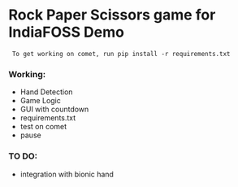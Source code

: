 # Rock Paper Scissors game for IndiaFOSS Demo

``` To get working on comet, run pip install -r requirements.txt```

### Working:

- Hand Detection
- Game Logic
- GUI with countdown
- requirements.txt
- test on comet
- pause

### TO DO:

- integration with bionic hand

